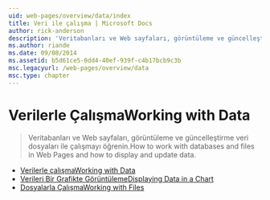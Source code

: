 ```yaml
---
uid: web-pages/overview/data/index
title: Veri ile çalışma | Microsoft Docs
author: rick-anderson
description: 'Veritabanları ve Web sayfaları, görüntüleme ve güncelleştirme veri dosyaları ile çalışmayı öğrenin.'
ms.author: riande
ms.date: 09/08/2014
ms.assetid: b5d61ce5-0dd4-40ef-939f-c4b17bcb9c3b
msc.legacyurl: /web-pages/overview/data
msc.type: chapter
---
```

<a name="working-with-data"></a><span data-ttu-id="88f46-103">Verilerle Çalışma</span><span class="sxs-lookup"><span data-stu-id="88f46-103">Working with Data</span></span>
====================
> <span data-ttu-id="88f46-104">Veritabanları ve Web sayfaları, görüntüleme ve güncelleştirme veri dosyaları ile çalışmayı öğrenin.</span><span class="sxs-lookup"><span data-stu-id="88f46-104">How to work with databases and files in Web Pages and how to display and update data.</span></span>


- [<span data-ttu-id="88f46-105">Verilerle çalışma</span><span class="sxs-lookup"><span data-stu-id="88f46-105">Working with Data</span></span>](5-working-with-data.md)
- [<span data-ttu-id="88f46-106">Verileri Bir Grafikte Görüntüleme</span><span class="sxs-lookup"><span data-stu-id="88f46-106">Displaying Data in a Chart</span></span>](7-displaying-data-in-a-chart.md)
- [<span data-ttu-id="88f46-107">Dosyalarla Çalışma</span><span class="sxs-lookup"><span data-stu-id="88f46-107">Working with Files</span></span>](working-with-files.md)
